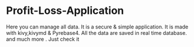 # Profit-Loss-Application
Here you can manage all data. It is a secure &amp; simple application. It is made with kivy,kivymd &amp; Pyrebase4. All the data are saved in real time database. and much more . Just check it 
